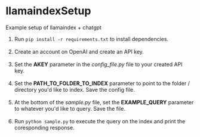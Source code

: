 # llamaindexSetup
Example setup of llamaindex + chatgpt

1. Run ```pip install -r requirements.txt``` to install dependencies.
 <br></br>
2. Create an account on OpenAI and create an API key.
 <br></br>
3. Set the **AKEY** parameter in the *config_file.py* file to your created API key.
 <br></br>
4. Set the **PATH_TO_FOLDER_TO_INDEX** parameter to point to the folder / directory you'd like to index.  Save the config file.
 <br></br>
5. At the bottom of the *sample.py* file, set the **EXAMPLE_QUERY** parameter to whatever you'd like to query.  Save the file.
 <br></br>
6. Run ```python sample.py``` to execute the query on the index and print the coresponding response.

